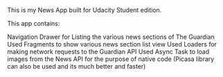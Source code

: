 This is my News App built for Udacity Student edition.

This app contains:

Navigation Drawer for Listing the various news sections of The Guardian
Used Fragments to show various news section list view
Used Loaders for making network requests to the Guardian API
Used Async Task to load images from the News API for the purpose of native code (Picasa library can also be used and its much better and faster)


